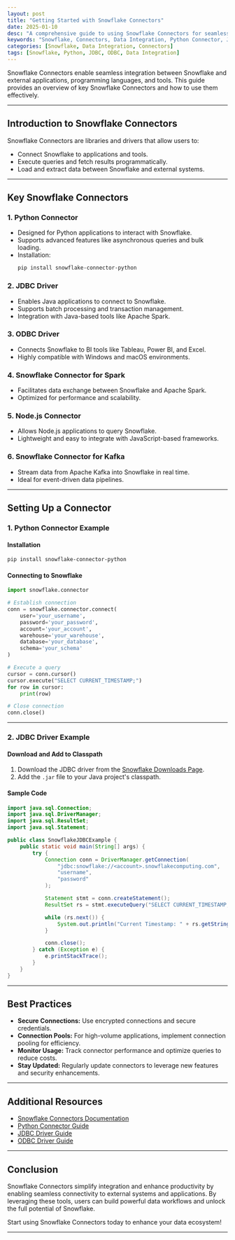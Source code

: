 ```yaml
---
layout: post
title: "Getting Started with Snowflake Connectors"
date: 2025-01-10
desc: "A comprehensive guide to using Snowflake Connectors for seamless integration with various applications and tools."
keywords: "Snowflake, Connectors, Data Integration, Python Connector, JDBC, ODBC"
categories: [Snowflake, Data Integration, Connectors]
tags: [Snowflake, Python, JDBC, ODBC, Data Integration]
---
```


Snowflake Connectors enable seamless integration between Snowflake and external applications, programming languages, and tools. This guide provides an overview of key Snowflake Connectors and how to use them effectively.

---

## Introduction to Snowflake Connectors

Snowflake Connectors are libraries and drivers that allow users to:
- Connect Snowflake to applications and tools.
- Execute queries and fetch results programmatically.
- Load and extract data between Snowflake and external systems.

---

## Key Snowflake Connectors

### **1. Python Connector**
- Designed for Python applications to interact with Snowflake.
- Supports advanced features like asynchronous queries and bulk loading.
- Installation:
  ```bash
  pip install snowflake-connector-python
  ```

### **2. JDBC Driver**
- Enables Java applications to connect to Snowflake.
- Supports batch processing and transaction management.
- Integration with Java-based tools like Apache Spark.

### **3. ODBC Driver**
- Connects Snowflake to BI tools like Tableau, Power BI, and Excel.
- Highly compatible with Windows and macOS environments.

### **4. Snowflake Connector for Spark**
- Facilitates data exchange between Snowflake and Apache Spark.
- Optimized for performance and scalability.

### **5. Node.js Connector**
- Allows Node.js applications to query Snowflake.
- Lightweight and easy to integrate with JavaScript-based frameworks.

### **6. Snowflake Connector for Kafka**
- Stream data from Apache Kafka into Snowflake in real time.
- Ideal for event-driven data pipelines.

---

## Setting Up a Connector

### **1. Python Connector Example**

#### Installation
```bash
pip install snowflake-connector-python
```

#### Connecting to Snowflake
```python
import snowflake.connector

# Establish connection
conn = snowflake.connector.connect(
    user='your_username',
    password='your_password',
    account='your_account',
    warehouse='your_warehouse',
    database='your_database',
    schema='your_schema'
)

# Execute a query
cursor = conn.cursor()
cursor.execute("SELECT CURRENT_TIMESTAMP;")
for row in cursor:
    print(row)

# Close connection
conn.close()
```

---

### **2. JDBC Driver Example**

#### Download and Add to Classpath
1. Download the JDBC driver from the [Snowflake Downloads Page](https://docs.snowflake.com/en/user-guide/jdbc.html).
2. Add the `.jar` file to your Java project's classpath.

#### Sample Code
```java
import java.sql.Connection;
import java.sql.DriverManager;
import java.sql.ResultSet;
import java.sql.Statement;

public class SnowflakeJDBCExample {
    public static void main(String[] args) {
        try {
            Connection conn = DriverManager.getConnection(
                "jdbc:snowflake://<account>.snowflakecomputing.com",
                "username",
                "password"
            );

            Statement stmt = conn.createStatement();
            ResultSet rs = stmt.executeQuery("SELECT CURRENT_TIMESTAMP;");

            while (rs.next()) {
                System.out.println("Current Timestamp: " + rs.getString(1));
            }

            conn.close();
        } catch (Exception e) {
            e.printStackTrace();
        }
    }
}
```

---

## Best Practices

- **Secure Connections:** Use encrypted connections and secure credentials.
- **Connection Pools:** For high-volume applications, implement connection pooling for efficiency.
- **Monitor Usage:** Track connector performance and optimize queries to reduce costs.
- **Stay Updated:** Regularly update connectors to leverage new features and security enhancements.

---

## Additional Resources

- [Snowflake Connectors Documentation](https://docs.snowflake.com/en/user-guide/conns.html)
- [Python Connector Guide](https://docs.snowflake.com/en/user-guide/python-connector.html)
- [JDBC Driver Guide](https://docs.snowflake.com/en/user-guide/jdbc.html)
- [ODBC Driver Guide](https://docs.snowflake.com/en/user-guide/odbc.html)

---

## Conclusion

Snowflake Connectors simplify integration and enhance productivity by enabling seamless connectivity to external systems and applications. By leveraging these tools, users can build powerful data workflows and unlock the full potential of Snowflake.

Start using Snowflake Connectors today to enhance your data ecosystem!

---
